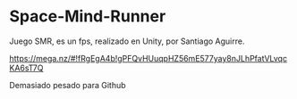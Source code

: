 # Space-Mind-Runner
Juego SMR, es un fps, realizado en Unity, por Santiago Aguirre.


https://mega.nz/#!fRgEgA4b!gPFQvHUuqpHZ56mE577yay8nJLhPfatVLvqcKA6sT7Q

Demasiado pesado para Github
